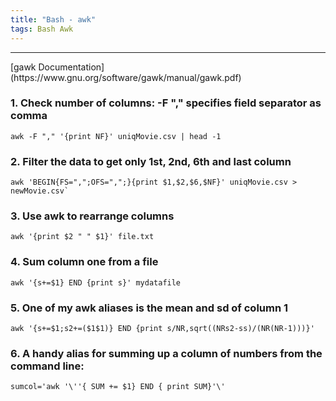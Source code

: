 ```yaml
---
title: "Bash - awk"
tags: Bash Awk
---
```


<hr>
[gawk Documentation](https://www.gnu.org/software/gawk/manual/gawk.pdf)

### 1. Check number of columns: -F "," specifies field separator as comma

```{bash}
awk -F "," '{print NF}' uniqMovie.csv | head -1
```


### 2. Filter the data to get only 1st, 2nd, 6th and last column

```{bash}
awk 'BEGIN{FS=",";OFS=",";}{print $1,$2,$6,$NF}' uniqMovie.csv > newMovie.csv`
```

### 3. Use awk to rearrange columns

```{bash}
awk '{print $2 " " $1}' file.txt
```


### 4. Sum column one from a file

```{bash}
awk '{s+=$1} END {print s}' mydatafile
```

### 5. One of my awk aliases is the mean and sd of column 1

```{bash}
awk '{s+=$1;s2+=($1$1)} END {print s/NR,sqrt((NRs2-ss)/(NR(NR-1)))}'
```


### 6. A handy alias for summing up a column of numbers from the command line:

```{bash}
sumcol='awk '\''{ SUM += $1} END { print SUM}'\' 
```